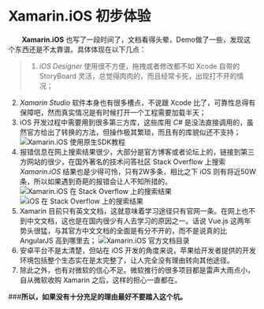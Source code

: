# Xamarin.iOS 初步体验
&nbsp;&nbsp;&nbsp;&nbsp;&nbsp;&nbsp;&nbsp;**Xamarin.iOS** 也写了一段时间了，文档看得头晕，Demo做了一些，发现这个东西还是不太靠谱。具体体现在以下几点：
>1. *iOS Designer* 使用很不方便，拖拽或者修改都不如 Xcode 自带的 StoryBoard 灵活，总觉得肉肉的，而且经常卡死，出现打不开的情况；
2. *Xamarin Studio* 软件本身也有很多槽点，不说跟 Xcode 比了，可靠性总得有保障吧，然而真实情况是有时候打开一个工程需要加载半天；
3. iOS 开发过程中需要用到很多第三方库，这些库用 *C#* 是没法直接调用的，虽然官方给出了转换的方法，但操作极其繁琐，而且有的库貌似还不支持；
![Xamarin.iOS 使用原生SDK教程](http://upload-images.jianshu.io/upload_images/1243365-b716c7c34f185344.png?imageMogr2/auto-orient/strip%7CimageView2/2/w/1240)
4. 报错信息在网上搜索结果很少，大部分是官方博客或者论坛上的，链接到第三方网站的很少，在国外著名的技术问答社区 Stack Overflow 上搜索 *Xamarin.iOS* 结果也是少得可怜，只有2W多条，相比之下 iOS 则有将近50W条，所以如果遇到奇葩的报错会让人不知所措的。
![Xamarin.iOS 在 Stack Overflow 上的搜索结果](http://upload-images.jianshu.io/upload_images/1243365-4323b511db538ca4.png?imageMogr2/auto-orient/strip%7CimageView2/2/w/1240)
![iOS 在 Stack Overflow 上的搜索结果](http://upload-images.jianshu.io/upload_images/1243365-f23349285da763a5.png?imageMogr2/auto-orient/strip%7CimageView2/2/w/1240)
5. Xamarin 目前只有英文文档，这就意味着学习途径只有官网一条。在网上也不到中文文档，这也是在国内很少有人去学习的原因之一。话说 Vue.js 这两年势头很猛，与其官方中文文档的全面是有分不开的，而不是说真的比 AngularJS 高到哪里去；
![Xamarin.iOS 官方文档目录](http://upload-images.jianshu.io/upload_images/1243365-73bb7a11a8382f0d.png?imageMogr2/auto-orient/strip%7CimageView2/2/w/1240)
6. 安卓平台不是太清楚，但站在 iOS 开发的角度来说，苹果给开发者提供的开发环境包括整个生态实在是太完整了，让人完全没有理由转向其他途径。
7. 除此之外，也有对微软的信心不足。微软推行的很多项目都是雷声大雨点小，自从微软收购 Xamarin 之后，这样的担心一直都在。

###**所以，如果没有十分充足的理由最好不要踏入这个坑。**



